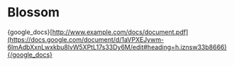 # Blossom
{google_docs}[http://www.example.com/docs/document.pdf](https://docs.google.com/document/d/1aVPXEJywm-6lmAdbXxnLwxkbu8lvW5XPtL17s33Dy6M/edit#heading=h.iznsw33b8666){/google_docs}
